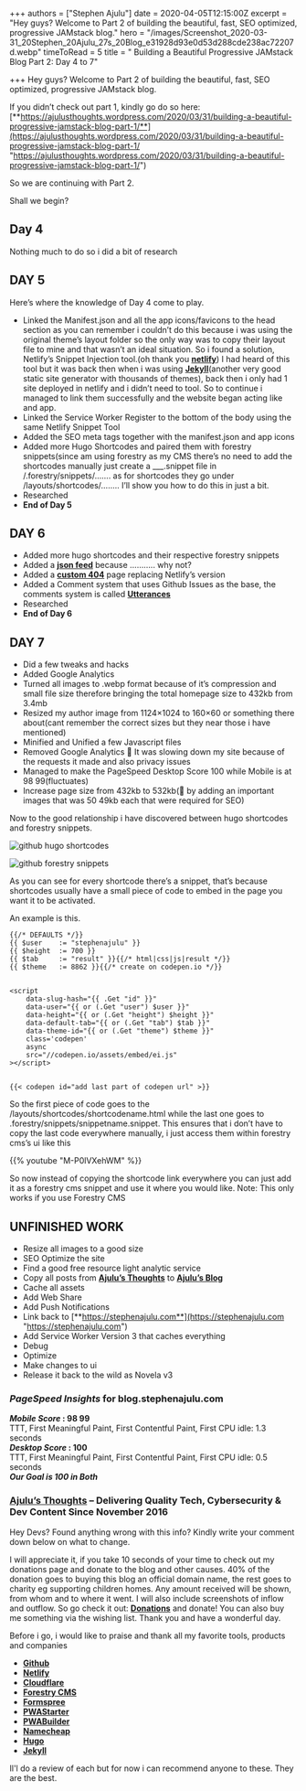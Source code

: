 +++
authors = ["Stephen Ajulu"]
date = 2020-04-05T12:15:00Z
excerpt = "Hey guys? Welcome to Part 2 of building the beautiful, fast, SEO optimized, progressive JAMstack blog."
hero = "/images/Screenshot_2020-03-31_20Stephen_20Ajulu_27s_20Blog_e31928d93e0d53d288cde238ac72207d.webp"
timeToRead = 5
title = " Building a Beautiful Progressive JAMstack Blog Part 2: Day 4 to 7"

+++
Hey guys? Welcome to Part 2 of building the beautiful, fast, SEO optimized, progressive JAMstack blog.

If you didn’t check out part 1, kindly go do so here: [**https://ajulusthoughts.wordpress.com/2020/03/31/building-a-beautiful-progressive-jamstack-blog-part-1/**](https://ajulusthoughts.wordpress.com/2020/03/31/building-a-beautiful-progressive-jamstack-blog-part-1/ "https://ajulusthoughts.wordpress.com/2020/03/31/building-a-beautiful-progressive-jamstack-blog-part-1/")

So we are continuing with Part 2.

Shall we begin?

## Day 4

Nothing much to do so i did a bit of research

## DAY 5

Here’s where the knowledge of Day 4 come to play.

* Linked the Manifest.json and all the app icons/favicons to the head section as you can remember i couldn’t do this because i was using the original theme’s layout folder so the only way was to copy their layout file to mine and that wasn’t an ideal situation. So i found a solution, Netlify’s Snippet Injection tool.(oh thank you [**netlify**](https://netlify.com)) I had heard of this tool but it was back then when i was using [**Jekyll**](https://jekyllrc.org)(another very good static site generator with thousands of themes), back then i only had 1 site deployed in netlify and i didn’t need to tool. So to continue i managed to link them successfully and the website began acting like and app.
* Linked the Service Worker Register to the bottom of the body using the same Netlify Snippet Tool
* Added the SEO meta tags together with the manifest.json and app icons
* Added more Hugo Shortcodes and paired them with forestry snippets(since am using forestry as my CMS there’s no need to add the shortcodes manually just create a ___.snippet file in /.forestry/snippets/……. as for shortcodes they go under /layouts/shortcodes/…….. I’ll show you how to do this in just a bit.
* Researched
* **End of Day 5**

## DAY 6

* Added more hugo shortcodes and their respective forestry snippets
* Added a [**json feed**](https://blog.stephenajulu.com/feed.json) because ……….. why not?
* Added a [**custom 404**](https://blog.stephenajulu.com/404/) page replacing Netlify’s version
* Added a Comment system that uses Github Issues as the base, the comments system is called [**Utterances**](https://utteranc.es)
* Researched
* **End of Day 6**

## DAY 7

* Did a few tweaks and hacks
* Added Google Analytics
* Turned all images to .webp format because of it’s compression and small file size therefore bringing the total homepage size to 432kb from 3.4mb
* Resized my author image from 1124×1024 to 160×60 or something there about(cant remember the correct sizes but they near those i have mentioned)
* Minified and Unified a few Javascript files
* Removed Google Analytics 🤣 It was slowing down my site because of the requests it made and also privacy issues
* Managed to make the PageSpeed Desktop Score 100 while Mobile is at 98 99(fluctuates)
* Increase page size from 432kb to 532kb(🤣 by adding an important images that was 50 49kb each that were required for SEO)

Now to the good relationship i have discovered between hugo shortcodes and forestry snippets.

![github hugo shortcodes](https://ajulusthoughts.files.wordpress.com/2020/04/screenshot_2020-04-05-stephenajulu-ajulusthoughts1-hugo-shortcodes.png?w=1012 "Hugo Shortcodes")

![github forestry snippets](https://ajulusthoughts.files.wordpress.com/2020/04/screenshot_2020-04-05-stephenajulu-ajulusthoughts1-forestry-snippets.png?w=1012 "Forestry Snippet")

As you can see for every shortcode there’s a snippet, that’s because shortcodes usually have a small piece of code to embed in the page you want it to be activated.

An example is this.

    {{/* DEFAULTS */}}
    {{ $user    := "stephenajulu" }}
    {{ $height  := 700 }}
    {{ $tab     := "result" }}{{/* html|css|js|result */}}
    {{ $theme   := 8862 }}{{/* create on codepen.io */}}
    
    
    <script
        data-slug-hash="{{ .Get "id" }}"
        data-user="{{ or (.Get "user") $user }}"
        data-height="{{ or (.Get "height") $height }}"
        data-default-tab="{{ or (.Get "tab") $tab }}"
        data-theme-id="{{ or (.Get "theme") $theme }}"
        class='codepen'
        async
        src="//codepen.io/assets/embed/ei.js"
    ></script>
    
    
    {{< codepen id="add last part of codepen url" >}}

So the first piece of code goes to the /layouts/shortcodes/shortcodename.html while the last one goes to .forestry/snippets/snippetname.snippet. This ensures that i don’t have to copy the last code everywhere manually, i just access them within forestry cms’s ui like this

{{% youtube "M-P0lVXehWM" %}}

So now instead of copying the shortcode link everywhere you can just add it as a forestry cms snippet and use it where you would like. Note: This only works if you use Forestry CMS

## UNFINISHED WORK

* Resize all images to a good size
* SEO Optimize the site
* Find a good free resource light analytic service
* Copy all posts from [**Ajulu’s Thoughts**](https://ajulusthoughts.wordpress.com) to [**Ajulu’s Blog**](https://blog.stephenajulu.com)
* Cache all assets
* Add Web Share
* Add Push Notifications
* Link back to [**https://stephenajulu.com**](https://stephenajulu.com "https://stephenajulu.com")
* Add Service Worker Version 3 that caches everything
* Debug
* Optimize
* Make changes to ui
* Release it back to the wild as Novela v3

### _PageSpeed Insights_ for blog.stephenajulu.com

**_Mobile Score_ : 98 99**  
TTT, First Meaningful Paint, First Contentful Paint, First CPU idle: 1.3 seconds  
**_Desktop Score_ : 100**  
TTT, First Meaningful Paint, First Contentful Paint, First CPU idle: 0.5 seconds  
**_Our Goal is 100 in Both_**

### [**Ajulu’s Thoughts**](https://ajulusthoughts.wordpress.com) – Delivering Quality Tech, Cybersecurity & Dev Content Since November 2016

Hey Devs? Found anything wrong with this info? Kindly write your comment down below on what to change.

I will appreciate it, if you take 10 seconds of your time to check out my donations page and donate to the blog and other causes. 40% of the donation goes to buying this blog an official domain name, the rest goes to charity eg supporting children homes. Any amount received will be shown, from whom and to where it went. I will also include screenshots of inflow and outflow. So go check it out: [**Donations**](https://ajulusthoughts.wordpress.com/donate/) and donate! You can also buy me something via the wishing list. Thank you and have a wonderful day.

Before i go, i would like to praise and thank all my favorite tools, products and companies

* [**Github**](https://github.com "GitHub")
* [**Netlify**](https://netlify.com "Netlify")
* [**Cloudflare**]()
* [**Forestry CMS**](https://forestry.io "Forestry")
* [**Formspree**](https://formspree.io "Formspree")
* [**PWAStarter**](https://pwastarter.love2dev.com "PWAStarter")
* [**PWABuilder**](https://pwabuilder.com "PWABuilder")
* [**Namecheap**](https://namecheap.com "NameCheap")
* [**Hugo**](https://gohugo.io "Hugo")
* [**Jekyll**](https://jekyllrc.org "Jekyll")

Il'l do a review of each but for now i can recommend anyone to these. They are the best.